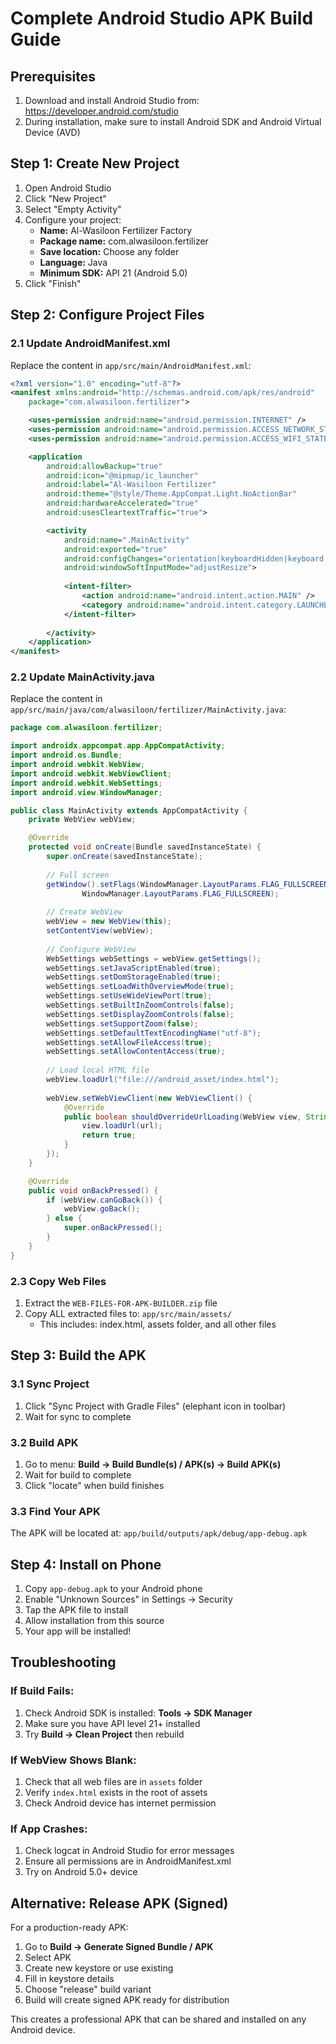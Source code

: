 # Complete Android Studio APK Build Guide

## Prerequisites
1. Download and install Android Studio from: https://developer.android.com/studio
2. During installation, make sure to install Android SDK and Android Virtual Device (AVD)

## Step 1: Create New Project

1. Open Android Studio
2. Click "New Project"
3. Select "Empty Activity"
4. Configure your project:
   - **Name:** Al-Wasiloon Fertilizer Factory
   - **Package name:** com.alwasiloon.fertilizer
   - **Save location:** Choose any folder
   - **Language:** Java
   - **Minimum SDK:** API 21 (Android 5.0)
5. Click "Finish"

## Step 2: Configure Project Files

### 2.1 Update AndroidManifest.xml
Replace the content in `app/src/main/AndroidManifest.xml`:

```xml
<?xml version="1.0" encoding="utf-8"?>
<manifest xmlns:android="http://schemas.android.com/apk/res/android"
    package="com.alwasiloon.fertilizer">

    <uses-permission android:name="android.permission.INTERNET" />
    <uses-permission android:name="android.permission.ACCESS_NETWORK_STATE" />
    <uses-permission android:name="android.permission.ACCESS_WIFI_STATE" />

    <application
        android:allowBackup="true"
        android:icon="@mipmap/ic_launcher"
        android:label="Al-Wasiloon Fertilizer"
        android:theme="@style/Theme.AppCompat.Light.NoActionBar"
        android:hardwareAccelerated="true"
        android:usesCleartextTraffic="true">

        <activity
            android:name=".MainActivity"
            android:exported="true"
            android:configChanges="orientation|keyboardHidden|keyboard|screenSize|locale"
            android:windowSoftInputMode="adjustResize">
            
            <intent-filter>
                <action android:name="android.intent.action.MAIN" />
                <category android:name="android.intent.category.LAUNCHER" />
            </intent-filter>
            
        </activity>
    </application>
</manifest>
```

### 2.2 Update MainActivity.java
Replace the content in `app/src/main/java/com/alwasiloon/fertilizer/MainActivity.java`:

```java
package com.alwasiloon.fertilizer;

import androidx.appcompat.app.AppCompatActivity;
import android.os.Bundle;
import android.webkit.WebView;
import android.webkit.WebViewClient;
import android.webkit.WebSettings;
import android.view.WindowManager;

public class MainActivity extends AppCompatActivity {
    private WebView webView;

    @Override
    protected void onCreate(Bundle savedInstanceState) {
        super.onCreate(savedInstanceState);
        
        // Full screen
        getWindow().setFlags(WindowManager.LayoutParams.FLAG_FULLSCREEN,
                WindowManager.LayoutParams.FLAG_FULLSCREEN);
        
        // Create WebView
        webView = new WebView(this);
        setContentView(webView);
        
        // Configure WebView
        WebSettings webSettings = webView.getSettings();
        webSettings.setJavaScriptEnabled(true);
        webSettings.setDomStorageEnabled(true);
        webSettings.setLoadWithOverviewMode(true);
        webSettings.setUseWideViewPort(true);
        webSettings.setBuiltInZoomControls(false);
        webSettings.setDisplayZoomControls(false);
        webSettings.setSupportZoom(false);
        webSettings.setDefaultTextEncodingName("utf-8");
        webSettings.setAllowFileAccess(true);
        webSettings.setAllowContentAccess(true);
        
        // Load local HTML file
        webView.loadUrl("file:///android_asset/index.html");
        
        webView.setWebViewClient(new WebViewClient() {
            @Override
            public boolean shouldOverrideUrlLoading(WebView view, String url) {
                view.loadUrl(url);
                return true;
            }
        });
    }

    @Override
    public void onBackPressed() {
        if (webView.canGoBack()) {
            webView.goBack();
        } else {
            super.onBackPressed();
        }
    }
}
```

### 2.3 Copy Web Files
1. Extract the `WEB-FILES-FOR-APK-BUILDER.zip` file
2. Copy ALL extracted files to: `app/src/main/assets/`
   - This includes: index.html, assets folder, and all other files

## Step 3: Build the APK

### 3.1 Sync Project
1. Click "Sync Project with Gradle Files" (elephant icon in toolbar)
2. Wait for sync to complete

### 3.2 Build APK
1. Go to menu: **Build → Build Bundle(s) / APK(s) → Build APK(s)**
2. Wait for build to complete
3. Click "locate" when build finishes

### 3.3 Find Your APK
The APK will be located at:
`app/build/outputs/apk/debug/app-debug.apk`

## Step 4: Install on Phone

1. Copy `app-debug.apk` to your Android phone
2. Enable "Unknown Sources" in Settings → Security
3. Tap the APK file to install
4. Allow installation from this source
5. Your app will be installed!

## Troubleshooting

### If Build Fails:
1. Check Android SDK is installed: **Tools → SDK Manager**
2. Make sure you have API level 21+ installed
3. Try **Build → Clean Project** then rebuild

### If WebView Shows Blank:
1. Check that all web files are in `assets` folder
2. Verify `index.html` exists in the root of assets
3. Check Android device has internet permission

### If App Crashes:
1. Check logcat in Android Studio for error messages
2. Ensure all permissions are in AndroidManifest.xml
3. Try on Android 5.0+ device

## Alternative: Release APK (Signed)

For a production-ready APK:
1. Go to **Build → Generate Signed Bundle / APK**
2. Select APK
3. Create new keystore or use existing
4. Fill in keystore details
5. Choose "release" build variant
6. Build will create signed APK ready for distribution

This creates a professional APK that can be shared and installed on any Android device.